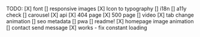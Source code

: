TODO:
[X] font
[] responsive images
[X] Icon to typography
[] i18n
[] a11y check
[] carousel
[X] api
[X] 404 page
[X] 500 page
[] video
[X] tab change animation
[] seo metadata
[] pwa
[] readme!
[X] homepage image animation
[] contact send message
[X] works - fix constant loading